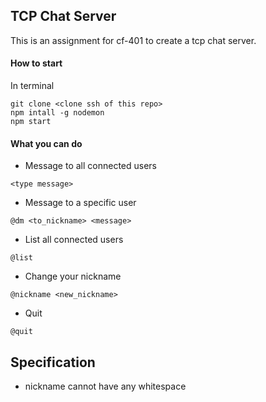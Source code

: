 ## TCP Chat Server

This is an assignment for cf-401 to create a tcp chat server.

#### How to start

In terminal
```
git clone <clone ssh of this repo>
npm intall -g nodemon
npm start
```

#### What you can do

* Message to all connected users
```
<type message>
```

* Message to a specific user
```
@dm <to_nickname> <message>
```

* List all connected users
```
@list
```

* Change your nickname
```
@nickname <new_nickname>
```

* Quit
```
@quit
```

## Specification

* nickname cannot have any whitespace
